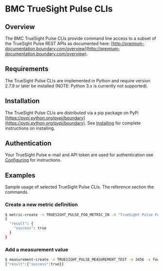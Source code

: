 # BMC TrueSight Pulse CLIs

## Overview

The BMC TrueSight Pulse CLIs provide command line access to a subset of the TrueSight Pulse REST APIs as
documented here: [http://premium-documentation.boundary.com/overview](http://premium-documentation.boundary.com/overview).

## Requirements
The TrueSight Pulse CLIs are implemented in Python and require version 2.7.9 or later
be installed (NOTE: Python 3.x is currently not supported).

## Installation
The TrueSight Pulse CLIs are distributed via a pip package on
PyPi [https://pypi.python.org/pypi/boundary](https://pypi.python.org/pypi/boundary).
See [Installing](install.md) for complete instructions on installing.

## Authentication

Your TrueSight Pulse e-mail and API token are used for authentication see [Configuring](configuration.md) for instructions.

## Examples

Sample usage of selected TrueSight Pulse CLIs. The reference section
the commands.

### Create a new metric definition

```bash
$ metric-create -n TRUESIGHT_PULSE_FOO_METRIC_IN -d "TrueSight Pulse Foo Metric In" -s "Foo In" -i "Tracks the TrueSight Pulse Foo Metric" -g AVG -u number -r 1000
{
  "result": {
    "success": true
  }
}
```

### Add a measurement value

```bash
$ measurement-create -n TRUESIGHT_PULSE_MEASUREMENT_TEST -m 3456 -s foobar
{"result":{"success":true}}
```

